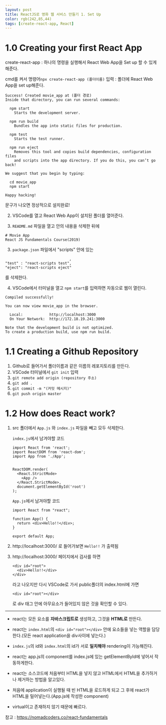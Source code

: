 ```yaml
---
layout: post
title: ReactJS로 영화 웹 서비스 만들기 1. Set Up
color: rgb(242,85,44)
tags: [create-react-app, React]
---
```


# 1.0 Creating your first React App


create-react-app : 하나의 명령을 실행해서 React Web App을 Set up 할 수 있게 해준다.

cmd를 켜서 명령어`npx create-react-app (폴더이름)` 입력 : 폴더에 React Web App을 set up해준다.

```
Success! Created movie_app at (폴더 경로)
Inside that directory, you can run several commands:

  npm start
    Starts the development server.

  npm run build
    Bundles the app into static files for production.

  npm test
    Starts the test runner.

  npm run eject
    Removes this tool and copies build dependencies, configuration files
    and scripts into the app directory. If you do this, you can’t go back!

We suggest that you begin by typing:

  cd movie_app
  npm start

Happy hacking!
```
문구가 나오면 정상적으로 설치완료!

2. VSCode를 열고 React Web App이 설치된 폴더를 열어준다.

3. `README.md` 파일을 열고 안의 내용을 삭제한 뒤에 
```
# Movie App
React JS Fundamentals Course(2019)
```

3. `package.json` 파일에서 "scripts" 안에 있는 
```
                             ,
"test" : "react-scripts test",
"eject": "react-scripts eject"
```
를 삭제한다.

4. VSCode에서 터미널을 열고 `npm start`를 입력하면 자동으로 웹이 열린다.
```
Compiled successfully!

You can now view movie_app in the browser.       

  Local:            http://localhost:3000        
  On Your Network:  http://172.18.19.241:3000    

Note that the development build is not optimized.
To create a production build, use npm run build. 

```

# 1.1 Creating a Github Repository

1. Github로 들어가서 폴더이름과 같은 이름의 레포지토리를 만든다.
2. VSCode 터미널에서 `git init` 입력
3. `git remote add origin (repository 주소)`
4. `git add .`
5. `git commit -m "(커밋 메시지)"`
6. `git push origin master`

# 1.2 How does React work?

1. src 폴더에서 `App.js` 와 `index.js` 파일을 빼고 모두 삭제한다.

    `index.js`에서 남겨야할 코드
    ```
    import React from 'react';
    import ReactDOM from 'react-dom';
    import App from './App';


    ReactDOM.render(
      <React.StrictMode>
        <App />
      </React.StrictMode>,
      document.getElementById('root')
    );

    ```
    `App.js`에서 남겨야할 코드
    ```
    import React from "react";

    function App() {
      return <div>Hello!!</div>;
    }

    export default App;

    ```
2. http://localhost:3000/ 로 들어가보면 ```Hello!!``` 가 출력됨

3. http://localhost:3000/ 페이지에서 검사를 하면
    ```
    <div id="root">
      <div>Hello!!</div>
    </div>
    ```
    라고 나오지만 다시 VSCode로 가서 public폴더의 index.html에 가면 
    ```
    <div id="root"></div>
    ```
    로 div 태그 안에 아무요소가 들어있지 않은 것을 확인할 수 있다.

- - -

- react는 모든 요소를 __자바스크립트로__ 생성하고, 그것을 __HTML로__ 만든다.

- react는 `index.html`의 `<div id="root"></div>` 안에 요소들을 넣는 역할을 담당한다.(모든 react application을 div사이에 넣는다.)

- `index.js`의 id와 `index.html`의 id가 서로 __일치해야__ rendering이 가능해진다.
- react는 app.js의 component를 index.js에 있는 getElementById에 넣어서 작동하게한다.

- react는 소스코드에 처음부터 HTML을 넣지 않고 HTML에서 HTML을 추가하거나 제거하는 방법을 알고있다.
- 처음에 application이 실행될 때 빈 HTML을 로드하게 되고 그 후에 react가 HTML을 밀어넣는다.(App.js에 작성한 component)

- virtual이고 존재하지 않기 때문에 빠르다.

참고 : https://nomadcoders.co/react-fundamentals